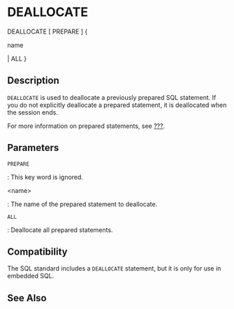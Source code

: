 # DEALLOCATE

DEALLOCATE \[ PREPARE \] {

name

\| ALL }

## Description

`DEALLOCATE` is used to deallocate a previously prepared SQL statement.
If you do not explicitly deallocate a prepared statement, it is
deallocated when the session ends.

For more information on prepared statements, see [???](#sql-prepare).

## Parameters

`PREPARE`

:   This key word is ignored.

\<name\>

:   The name of the prepared statement to deallocate.

`ALL`

:   Deallocate all prepared statements.

## Compatibility

The SQL standard includes a `DEALLOCATE` statement, but it is only for
use in embedded SQL.

## See Also
